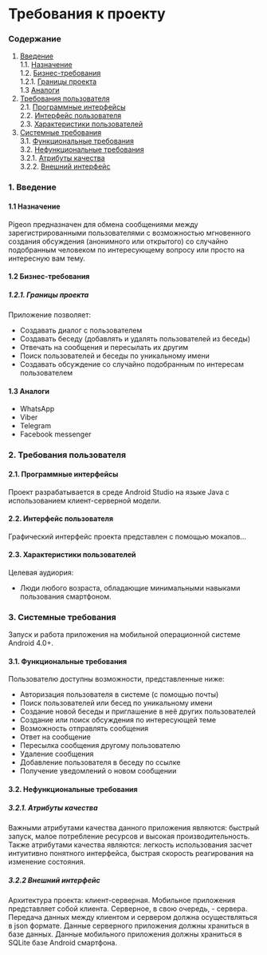 
# Требования к проекту
### Содержание
1. [Введение](#1) <br>
  1.1. [Назначение](#1.1) <br>
  1.2. [Бизнес-требования](#1.2) <br>
      1.2.1. [Границы проекта](#1.2.1) <br>
  1.3 [Аналоги](#1.3) <br>
2. [Требования пользователя](#2) <br>
  2.1. [Программные интерфейсы](#2.1) <br>
  2.2. [Интерфейс пользователя](#2.2) <br>
  2.3. [Характеристики пользователей](#2.3) <br>
3. [Системные требования](#3) <br>
  3.1. [Функциональные требования](#3.1) <br>
  3.2. [Нефункциональные требования](#3.2) <br>
     3.2.1. [Атрибуты качества](#3.2.1) <br>
     3.2.2. [Внешний интерфейс](#3.2.2) <br>
  
### 1. Введение <a name="1"></a>
#### 1.1 Назначение <a name="1.1"></a>
Pigeon предназначен для обмена сообщениями между зарегистрированными пользователями с возможностью мгновенного создания обсуждения (анонимного или открытого) со случайно подобранным человеком по интересующему вопросу или просто на интересную вам тему.
#### 1.2 Бизнес-требования <a name="1.2"></a>
##### 1.2.1. Границы проекта <a name="1.2.1"></a>
Приложение позволяет:
  * Создавать диалог с пользователем
  * Создавать беседу (добавлять и удалять пользователей из беседы)
  * Отвечать на сообщения и пересылать их другим
  * Поиск пользователей и беседы по уникальному имени
  * Создавать обсуждение со случайно подобранным по интересам пользователем
#### 1.3 Аналоги <a name="1.3"></a>
  * WhatsApp
  * Viber
  * Telegram
  * Facebook messenger
### 2. Требования пользователя <a name="2"></a>
#### 2.1. Программные интерфейсы <a name="2.1"></a>
Проект разрабатывается в среде Android Studio на языке Java с использованием клиент-серверной модели.
#### 2.2. Интерфейс пользователя <a name="2.2"></a>
Графический интерфейс проекта представлен с помощью мокапов...
#### 2.3. Характеристики пользователей <a name="2.3"></a>
Целевая аудиория:
  * Люди любого возраста, обладающие минимальными навыками пользования смартфоном.
### 3. Системные требования <a name="3"></a>
Запуск и работа приложения на мобильной операционной системе Android 4.0+.
#### 3.1. Функциональные требования <a name="3.1"></a>
Пользователю доступны возможности, представленные ниже:
  * Авторизация пользователя в системе (с помощью почты)
  * Поиск пользователей или бесед по уникальному имени
  * Создание новой беседы и приглашение в неё других пользователей
  * Создание или поиск обсуждения по интересующей теме
  * Возможность отправлять сообщения
  * Ответ на сообщение
  * Пересылка сообщения другому пользователю
  * Удаление сообщения
  * Добавление пользователя в беседу по ссылке
  * Получение уведомлений о новом сообщении
#### 3.2. Нефункциональные требования <a name="3.2"></a>
##### 3.2.1. Атрибуты качества <a name="3.2.1"></a>
Важными атрибутами качества данного приложения являются: быстрый запуск, малое потребление ресурсов и высокая производительность. Также атрибутами качества являются: легкость использования засчет интуитивно понятного интерфейса, быстрая скорость реагирования на изменение состояния.
##### 3.2.2 Внешний интерфейс <a name="3.2.2"></a>
Архитектура проекта: клиент-серверная. Мобильное приложения представляет собой клиента. Серверное, в свою очередь, - сервера. Передача данных между клиентом и сервером должна осуществляться в json формате. Данные серверного приложения должны храниться в базе данных.
Данные мобильного приложения должны храниться в SQLite базе Android смартфона. 
